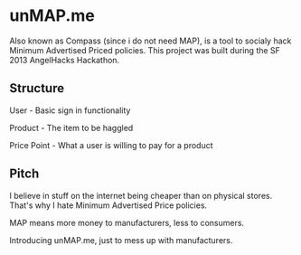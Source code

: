 unMAP.me
========

Also known as Compass (since i do not need MAP), is a tool to socialy hack Minimum Advertised Priced policies. This project was built during the SF 2013 AngelHacks Hackathon.


Structure
---------

User - Basic sign in functionality

Product - The item to be haggled

Price Point - What a user is willing to pay for a product


Pitch
-----

I believe in stuff on the internet being cheaper than on physical stores. That's why I hate Minimum Advertised Price policies.

MAP means more money to manufacturers, less to consumers.

Introducing unMAP.me, just to mess up with manufacturers.
